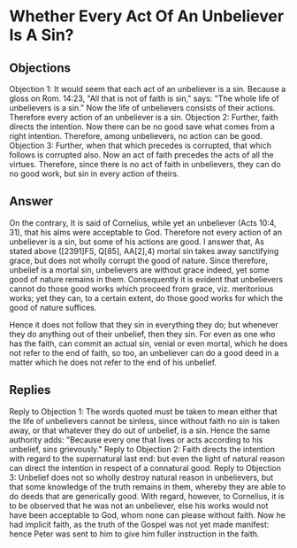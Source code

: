 # Whether Every Act Of An Unbeliever Is A Sin?
## Objections
Objection 1: It would seem that each act of an unbeliever is a sin. Because a gloss on Rom. 14:23, "All that is not of faith is sin," says: "The whole life of unbelievers is a sin." Now the life of unbelievers consists of their actions. Therefore every action of an unbeliever is a sin.
Objection 2: Further, faith directs the intention. Now there can be no good save what comes from a right intention. Therefore, among unbelievers, no action can be good.
Objection 3: Further, when that which precedes is corrupted, that which follows is corrupted also. Now an act of faith precedes the acts of all the virtues. Therefore, since there is no act of faith in unbelievers, they can do no good work, but sin in every action of theirs.
## Answer
On the contrary, It is said of Cornelius, while yet an unbeliever (Acts 10:4, 31), that his alms were acceptable to God. Therefore not every action of an unbeliever is a sin, but some of his actions are good.
I answer that, As stated above ([2391]FS, Q[85], AA[2],4) mortal sin takes away sanctifying grace, but does not wholly corrupt the good of nature. Since therefore, unbelief is a mortal sin, unbelievers are without grace indeed, yet some good of nature remains in them. Consequently it is evident that unbelievers cannot do those good works which proceed from grace, viz. meritorious works; yet they can, to a certain extent, do those good works for which the good of nature suffices.

Hence it does not follow that they sin in everything they do; but whenever they do anything out of their unbelief, then they sin. For even as one who has the faith, can commit an actual sin, venial or even mortal, which he does not refer to the end of faith, so too, an unbeliever can do a good deed in a matter which he does not refer to the end of his unbelief.
## Replies
Reply to Objection 1: The words quoted must be taken to mean either that the life of unbelievers cannot be sinless, since without faith no sin is taken away, or that whatever they do out of unbelief, is a sin. Hence the same authority adds: "Because every one that lives or acts according to his unbelief, sins grievously."
Reply to Objection 2: Faith directs the intention with regard to the supernatural last end: but even the light of natural reason can direct the intention in respect of a connatural good.
Reply to Objection 3: Unbelief does not so wholly destroy natural reason in unbelievers, but that some knowledge of the truth remains in them, whereby they are able to do deeds that are generically good. With regard, however, to Cornelius, it is to be observed that he was not an unbeliever, else his works would not have been acceptable to God, whom none can please without faith. Now he had implicit faith, as the truth of the Gospel was not yet made manifest: hence Peter was sent to him to give him fuller instruction in the faith.